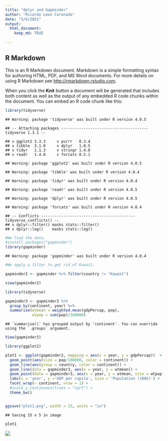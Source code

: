 ```yaml
---
title: "dplyr and Gapminder"
author: "Ricardo Leon Coronado"
date: "5/6/2021"
output:
  html_document:
    keep_md: TRUE
  
---
```


## R Markdown

This is an R Markdown document. Markdown is a simple formatting syntax for authoring HTML, PDF, and MS Word documents. For more details on using R Markdown see <http://rmarkdown.rstudio.com>.

When you click the **Knit** button a document will be generated that includes both content as well as the output of any embedded R code chunks within the document. You can embed an R code chunk like this:


```r
library(tidyverse)
```

```
## Warning: package 'tidyverse' was built under R version 4.0.5
```

```
## -- Attaching packages --------------------------------------- tidyverse 1.3.1 --
```

```
## v ggplot2 3.3.3     v purrr   0.3.4
## v tibble  3.1.0     v dplyr   1.0.5
## v tidyr   1.1.3     v stringr 1.4.0
## v readr   1.4.0     v forcats 0.5.1
```

```
## Warning: package 'ggplot2' was built under R version 4.0.5
```

```
## Warning: package 'tibble' was built under R version 4.0.4
```

```
## Warning: package 'tidyr' was built under R version 4.0.4
```

```
## Warning: package 'readr' was built under R version 4.0.5
```

```
## Warning: package 'dplyr' was built under R version 4.0.5
```

```
## Warning: package 'forcats' was built under R version 4.0.4
```

```
## -- Conflicts ------------------------------------------ tidyverse_conflicts() --
## x dplyr::filter() masks stats::filter()
## x dplyr::lag()    masks stats::lag()
```


```r
#We load the data.
#install.packages("gapminder")
library(gapminder)
```

```
## Warning: package 'gapminder' was built under R version 4.0.4
```



```r
#We apply a filter to get rid of Kuwait.

gapminder2 <- gapminder %>% filter(country != "Kuwait")

view(gapminder2)
```



```r
library(tidyverse)
```



```r
gapminder3 <- gapminder2 %>% 
  group_by(continent, year) %>%
  summarise(wtmean = weighted.mean(gdpPercap, pop),
            wtpop = sum(pop)/100000)
```

```
## `summarise()` has grouped output by 'continent'. You can override using the `.groups` argument.
```

```r
View(gapminder3)
```




```r
library(ggplot2)

plot1 <- ggplot(gapminder2, mapping = aes(x = year, y = gdpPercap))  +
  geom_point(aes(size = pop/100000, color = continent)) +
  geom_line(aes(group = country, color = continent)) +
  geom_line(data = gapminder3, aes(x = year, y = wtmean)) +
  geom_point(data = gapminder3, aes(x = year, y = wtmean, size = wtpop)) +
  labs(x = 'year', y ='GDP per capita', size = 'Population (100k)') +
  facet_wrap(~ continent, nrow = 1) +
  #scale_y_continuous(trans = "sqrt") +
  theme_bw()


ggsave("plot1.png", width = 15, units = "in")
```

```
## Saving 15 x 5 in image
```

```r
plot1
```

![](dplyr-and-Gapminder_files/figure-html/unnamed-chunk-6-1.png)<!-- -->

